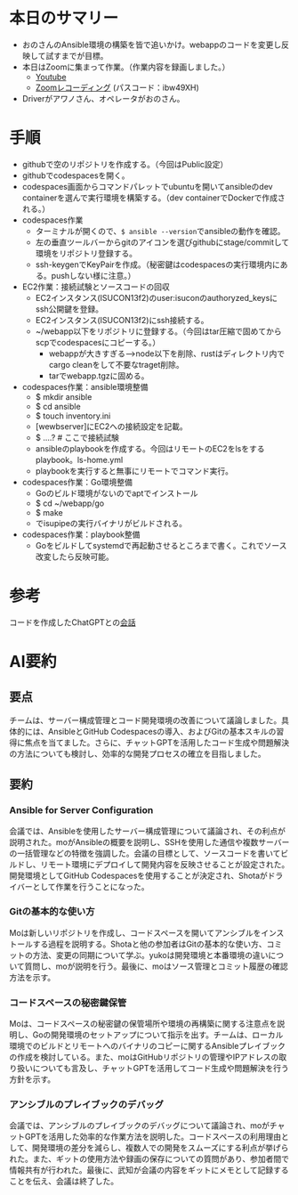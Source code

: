 # 本日のサマリー
- おのさんのAnsible環境の構築を皆で追いかけ。webappのコードを変更し反映して試すまでが目標。
- 本日はZoomに集まって作業。（作業内容を録画しました。）
  - [Youtube](https://youtu.be/eX0ky670wtM)
  - [Zoomレコーディング](https://us06web.zoom.us/rec/share/uCAWnM0kBnawN3ugkIJWqEcTVSvDK1MkltdG_u96WZWOCa4v_ncFbZuR3I_8hZmQ.5xAmvv3tTv9WS0F9) (パスコード：ibw49XH)
- Driverがアワノさん、オペレータがおのさん。

# 手順
- githubで空のリポジトリを作成する。（今回はPublic設定）
- githubでcodespacesを開く。
- codespaces画面からコマンドパレットでubuntuを開いてansibleのdev containerを選んで実行環境を構築する。（dev containerでDockerで作成される。）
- codespaces作業
  - ターミナルが開くので、`$ ansible --version`でansibleの動作を確認。
  - 左の垂直ツールバーからgitのアイコンを選びgithubにstage/commitして環境をリポジトリ登録する。
  - ssh-keygenでKeyPairを作成。（秘密鍵はcodespacesの実行環境内にある。pushしない様に注意。）
- EC2作業：接続試験とソースコードの回収
  - EC2インスタンス(ISUCON13f2)のuser:isuconのauthoryzed_keysにssh公開鍵を登録。
  - EC2インスタンス(ISUCON13f2)にssh接続する。
  - ~/webapp以下をリポジトリに登録する。（今回はtar圧縮で固めてからscpでcodespacesにコピーする。）
    - webappが大きすぎる-->node以下を削除、rustはディレクトリ内でcargo cleanをして不要なtraget削除。
    - tarでwebapp.tgzに固める。
- codespaces作業：ansible環境整備
  - $ mkdir ansible
  - $ cd ansible
  - $ touch inventory.ini
  - [wewbserver]にEC2への接続設定を記載。
  - $ ....?   # ここで接続試験
  - ansibleのplaybookを作成する。今回はリモートのEC2をlsをするplaybook。ls-home.yml
  - playbookを実行すると無事にリモートでコマンド実行。  
- codespaces作業：Go環境整備
  - Goのビルド環境がないのでaptでインストール
  - $ cd ~/webapp/go
  - $ make
  - でisupipeの実行バイナリがビルドされる。
- codespaces作業：playbook整備
  - Goをビルドしてsystemdで再起動させるところまで書く。これでソース改変したら反映可能。

# 参考
コードを作成したChatGPTとの[会話](https://chatgpt.com/share/6720e7dd-53bc-800f-80df-8960a6acbf93)

# AI要約

## 要点
チームは、サーバー構成管理とコード開発環境の改善について議論しました。具体的には、AnsibleとGitHub Codespacesの導入、およびGitの基本スキルの習得に焦点を当てました。さらに、チャットGPTを活用したコード生成や問題解決の方法についても検討し、効率的な開発プロセスの確立を目指しました。

## 要約
### Ansible for Server Configuration

会議では、Ansibleを使用したサーバー構成管理について議論され、その利点が説明された。moがAnsibleの概要を説明し、SSHを使用した通信や複数サーバーの一括管理などの特徴を強調した。会議の目標として、ソースコードを書いてビルドし、リモート環境にデプロイして開発内容を反映させることが設定された。開発環境としてGitHub Codespacesを使用することが決定され、Shotaがドライバーとして作業を行うことになった。

### Gitの基本的な使い方

Moは新しいリポジトリを作成し、コードスペースを開いてアンシブルをインストールする過程を説明する。Shotaと他の参加者はGitの基本的な使い方、コミットの方法、変更の同期について学ぶ。yukoは開発環境と本番環境の違いについて質問し、moが説明を行う。最後に、moはソース管理とコミット履歴の確認方法を示す。

### コードスペースの秘密鍵保管

Moは、コードスペースの秘密鍵の保管場所や環境の再構築に関する注意点を説明し、Goの開発環境のセットアップについて指示を出す。チームは、ローカル環境でのビルドとリモートへのバイナリのコピーに関するAnsibleプレイブックの作成を検討している。また、moはGitHubリポジトリの管理やIPアドレスの取り扱いについても言及し、チャットGPTを活用してコード生成や問題解決を行う方針を示す。

### アンシブルのプレイブックのデバッグ

会議では、アンシブルのプレイブックのデバッグについて議論され、moがチャットGPTを活用した効率的な作業方法を説明した。コードスペースの利用理由として、開発環境の差分を減らし、複数人での開発をスムーズにする利点が挙げられた。また、ギットの使用方法や録画の保存についての質問があり、参加者間で情報共有が行われた。最後に、武知が会議の内容をギットにメモとして記録することを伝え、会議は終了した。

